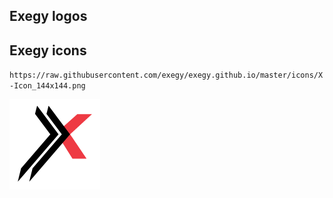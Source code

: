 ## Exegy logos

## Exegy icons
`https://raw.githubusercontent.com/exegy/exegy.github.io/master/icons/X-Icon_144x144.png`

![X-bug 144x144](https://raw.githubusercontent.com/exegy/exegy.github.io/master/icons/X-Icon_144x144.png)
